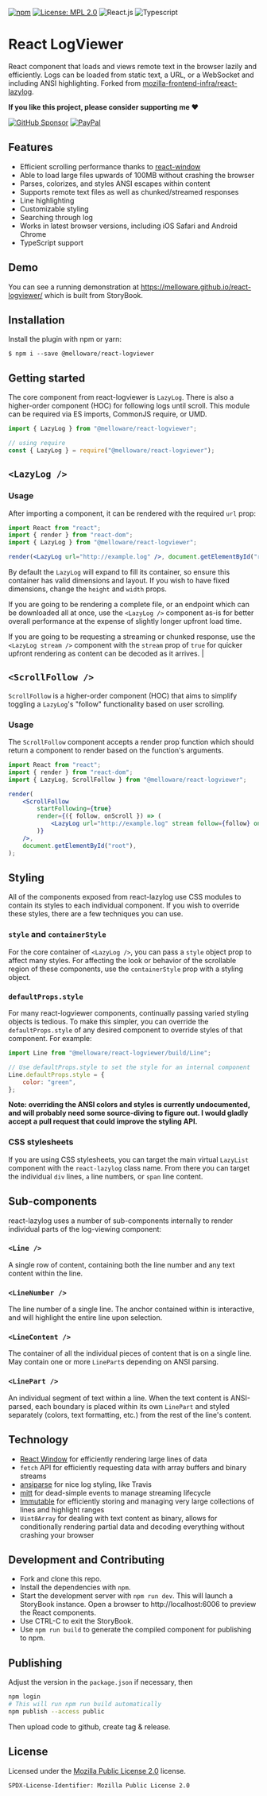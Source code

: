 [![npm](https://img.shields.io/npm/v/%40melloware%2Freact-logviewer?style=for-the-badge&color=green)](https://www.npmjs.com/package/%40melloware/react-logviewer)
[![License: MPL 2.0](https://img.shields.io/badge/License-MPL_2.0-yellow.svg?style=for-the-badge)](https://opensource.org/licenses/MPL-2.0)
![React.js](https://img.shields.io/badge/react-%2320232a.svg?style=for-the-badge&logo=react&logoColor=%2361DAFB)
![Typescript](https://img.shields.io/badge/typescript-%23323330.svg?style=for-the-badge&logo=typescript&logoColor=%23F7DF1E) 

# React LogViewer

React component that loads and views remote text in the browser lazily and efficiently. Logs can be loaded from static text, a URL, or a WebSocket and including ANSI highlighting.
Forked from [mozilla-frontend-infra/react-lazylog](https://github.com/mozilla-frontend-infra/react-lazylog).

**If you like this project, please consider supporting me ❤️**

[![GitHub Sponsor](https://img.shields.io/badge/GitHub-FFDD00?style=for-the-badge&logo=github&logoColor=black)](https://github.com/sponsors/melloware)
[![PayPal](https://img.shields.io/badge/PayPal-00457C?style=for-the-badge&logo=paypal&logoColor=white)](https://www.paypal.me/mellowareinc)

## Features

-   Efficient scrolling performance thanks to [react-window](https://github.com/bvaughn/react-window)
-   Able to load large files upwards of 100MB without crashing the browser
-   Parses, colorizes, and styles ANSI escapes within content
-   Supports remote text files as well as chunked/streamed responses
-   Line highlighting
-   Customizable styling
-   Searching through log
-   Works in latest browser versions, including iOS Safari and Android Chrome
-   TypeScript support

## Demo

You can see a running demonstration at https://melloware.github.io/react-logviewer/ which is built from StoryBook.

## Installation

Install the plugin with npm or yarn:

```shell
$ npm i --save @melloware/react-logviewer
```

## Getting started

The core component from react-logviewer is `LazyLog`. There is also a higher-order component (HOC) for
following logs until scroll. This module can be required via ES imports, CommonJS require, or UMD.

```js
import { LazyLog } from "@melloware/react-logviewer";

// using require
const { LazyLog } = require("@melloware/react-logviewer");
```

## `<LazyLog />`

### Usage

After importing a component, it can be rendered with the required `url` prop:

```jsx
import React from "react";
import { render } from "react-dom";
import { LazyLog } from "@melloware/react-logviewer";

render(<LazyLog url="http://example.log" />, document.getElementById("root"));
```

By default the `LazyLog` will expand to fill its container, so ensure this container has valid dimensions and layout.
If you wish to have fixed dimensions, change the `height` and `width` props.

If you are going to be rendering a complete file, or an endpoint which can be downloaded all at once, use the
`<LazyLog />` component as-is for better overall performance at the expense of slightly longer upfront load time.

If you are going to be requesting a streaming or chunked response, use the `<LazyLog stream />` component with the
`stream` prop of `true` for quicker upfront rendering as content can be decoded as it arrives.                                                                                                                     |

## `<ScrollFollow />`

`ScrollFollow` is a higher-order component (HOC) that aims to simplify toggling a `LazyLog`'s
"follow" functionality based on user scrolling.

### Usage

The `ScrollFollow` component accepts a render prop function which should return a component to render based on the
function's arguments.

```jsx
import React from "react";
import { render } from "react-dom";
import { LazyLog, ScrollFollow } from "@melloware/react-logviewer";

render(
    <ScrollFollow
        startFollowing={true}
        render={({ follow, onScroll }) => (
            <LazyLog url="http://example.log" stream follow={follow} onScroll={onScroll} />
        )}
    />,
    document.getElementById("root"),
);
```

## Styling

All of the components exposed from react-lazylog use CSS modules to contain its styles to each individual component. If
you wish to override these styles, there are a few techniques you can use.

### `style` and `containerStyle`

For the core container of `<LazyLog />`, you can pass a `style` object prop to affect many styles.
For affecting the look or behavior of the scrollable region of these components, use the `containerStyle` prop with a
styling object.

### `defaultProps.style`

For many react-logviewer components, continually passing varied styling objects is tedious. To make this simpler, you can
override the `defaultProps.style` of any desired component to override styles of that component. For example:

```jsx
import Line from "@melloware/react-logviewer/build/Line";

// Use defaultProps.style to set the style for an internal component
Line.defaultProps.style = {
    color: "green",
};
```

**Note: overriding the ANSI colors and styles is currently undocumented, and will probably need some source-diving to
figure out. I would gladly accept a pull request that could improve the styling API.**

### CSS stylesheets

If you are using CSS stylesheets, you can target the main virtual `LazyList` component with the `react-lazylog`
class name. From there you can target the individual `div` lines, `a` line numbers, or `span` line content.

## Sub-components

react-lazylog uses a number of sub-components internally to render individual parts of the log-viewing component:

### `<Line />`

A single row of content, containing both the line number and any text content within the line.

### `<LineNumber />`

The line number of a single line. The anchor contained within is interactive, and will highlight the entire line upon
selection.

### `<LineContent />`

The container of all the individual pieces of content that is on a single line. May contain one or more `LinePart`s
depending on ANSI parsing.

### `<LinePart />`

An individual segment of text within a line. When the text content is ANSI-parsed, each boundary is placed within its
own `LinePart` and styled separately (colors, text formatting, etc.) from the rest of the line's content.

## Technology

-   [React Window](https://github.com/bvaughn/react-window) for efficiently rendering large lines of data
-   `fetch` API for efficiently requesting data with array buffers and binary streams
-   [ansiparse](https://www.npmjs.com/package/ansiparse) for nice log styling, like Travis
-   [mitt](https://www.npmjs.com/package/mitt) for dead-simple events to manage streaming lifecycle
-   [Immutable](https://www.npmjs.com/package/immutable) for efficiently storing and managing very large collections of lines and highlight ranges
-   `Uint8Array` for dealing with text content as binary, allows for conditionally rendering partial data and decoding everything without crashing your browser

## Development and Contributing

-   Fork and clone this repo.
-   Install the dependencies with `npm`.
-   Start the development server with `npm run dev`. This will launch a StoryBook instance.
    Open a browser to http://localhost:6006 to preview the React components.
-   Use CTRL-C to exit the StoryBook.
-   Use `npm run build` to generate the compiled component for publishing to npm.
  
## Publishing

Adjust the version in the `package.json` if necessary, then

```bash
npm login
# This will run npm run build automatically
npm publish --access public
```

Then upload code to github, create tag & release.

## License

Licensed under the [Mozilla Public License 2.0](https://opensource.org/license/mpl-2-0/) license.

`SPDX-License-Identifier: Mozilla Public License 2.0`

